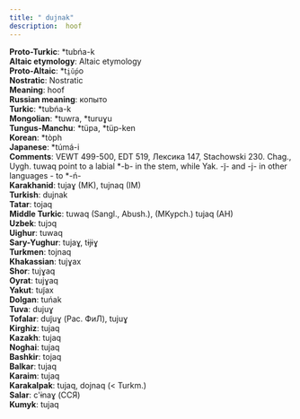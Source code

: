 ```yaml
---
title: " dujnak"
description:  hoof
---
```


<strong>Proto-Turkic</strong>:  *tubńa-k<br>
<strong>Altaic etymology</strong>:  Altaic etymology<br>
<strong> Proto-Altaic</strong>:  *t`i̯ŭ́p`o<br>
<strong>Nostratic</strong>:  Nostratic<br>
<strong>Meaning</strong>:  hoof<br>
<strong>Russian meaning</strong>:  копыто<br>
<strong>Turkic</strong>:  *tubńa-k<br>
<strong>Mongolian</strong>:  *tuwra, *turuɣu<br>
<strong>Tungus-Manchu</strong>:  *tüpa, *tüp-ken<br>
<strong>Korean</strong>:  *tòph<br>
<strong>Japanese</strong>:  *túmá-i<br>
<strong>Comments</strong>:  VEWT 499-500, EDT 519, Лексика 147, Stachowski 230. Chag., Uygh. tuwaq point to a labial *-b- in the stem, while Yak. -j̃- and -j- in other languages - to *-ń-<br>
<strong>Karakhanid</strong>:  tujaɣ (MK), tujnaq (IM)<br>
<strong>Turkish</strong>:  dujnak<br>
<strong>Tatar</strong>:  tojaq<br>
<strong>Middle Turkic</strong>:  tuwaq (Sangl., Abush.), (MKypch.) tujaq (AH)<br>
<strong>Uzbek</strong>:  tujɔq<br>
<strong>Uighur</strong>:  tuwaq<br>
<strong>Sary-Yughur</strong>:  tujaɣ, tɨjɨɣ<br>
<strong>Turkmen</strong>:  tojnaq<br>
<strong>Khakassian</strong>:  tujɣax<br>
<strong>Shor</strong>:  tujɣaq<br>
<strong>Oyrat</strong>:  tujɣaq<br>
<strong>Yakut</strong>:  tuj̃ax<br>
<strong>Dolgan</strong>:  tuńak<br>
<strong>Tuva</strong>:  dujuɣ<br>
<strong>Tofalar</strong>:  duj̃uɣ (Рас. ФиЛ), tujuɣ<br>
<strong>Kirghiz</strong>:  tujaq<br>
<strong>Kazakh</strong>:  tujaq<br>
<strong>Noghai</strong>:  tujaq<br>
<strong>Bashkir</strong>:  tojaq<br>
<strong>Balkar</strong>:  tujaq<br>
<strong>Karaim</strong>:  tujaq<br>
<strong>Karakalpak</strong>:  tujaq, dojnaq (< Turkm.)<br>
<strong>Salar</strong>:  c'ɨnaɣ (ССЯ)<br>
<strong>Kumyk</strong>:  tujaq<br>


